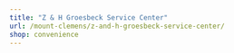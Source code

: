 ```yaml
---
title: "Z & H Groesbeck Service Center"
url: /mount-clemens/z-and-h-groesbeck-service-center/
shop: convenience
---
```

